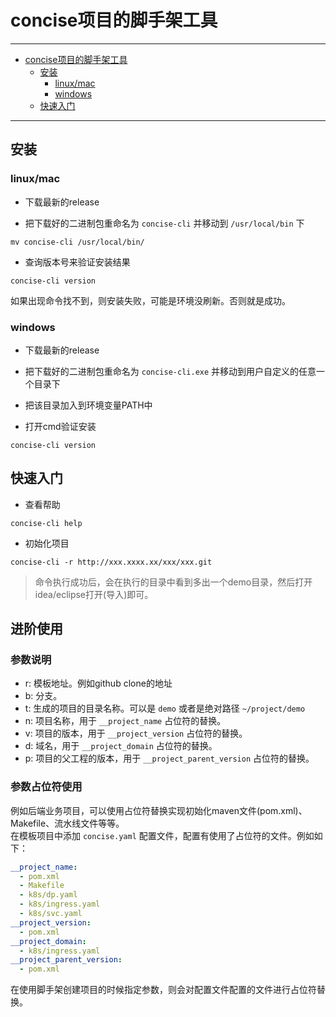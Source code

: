 # concise项目的脚手架工具

---

- [concise项目的脚手架工具](#concise项目的脚手架工具)
    - [安装](##安装)
        - [linux/mac](###linux/mac)
        - [windows](###windows)
    - [快速入门](##快速入门)

---

## 安装

### linux/mac

* 下载最新的release

* 把下载好的二进制包重命名为 `concise-cli` 并移动到 `/usr/local/bin` 下

```shell
mv concise-cli /usr/local/bin/
```

* 查询版本号来验证安装结果

```shell
concise-cli version
```

如果出现命令找不到，则安装失败，可能是环境没刷新。否则就是成功。

### windows

* 下载最新的release

* 把下载好的二进制包重命名为 `concise-cli.exe` 并移动到用户自定义的任意一个目录下

* 把该目录加入到环境变量PATH中

* 打开cmd验证安装

```shell
concise-cli version
```

## 快速入门

* 查看帮助

```shell
concise-cli help
```

* 初始化项目

```shell
concise-cli -r http://xxx.xxxx.xx/xxx/xxx.git
```

> 命令执行成功后，会在执行的目录中看到多出一个demo目录，然后打开idea/eclipse打开(导入)即可。

## 进阶使用

### 参数说明

* r: 模板地址。例如github clone的地址
* b: 分支。
* t: 生成的项目的目录名称。可以是 `demo` 或者是绝对路径 `~/project/demo`
* n: 项目名称，用于 `__project_name` 占位符的替换。
* v: 项目的版本，用于 `__project_version` 占位符的替换。
* d: 域名，用于 `__project_domain` 占位符的替换。
* p: 项目的父工程的版本，用于 `__project_parent_version` 占位符的替换。

### 参数占位符使用

例如后端业务项目，可以使用占位符替换实现初始化maven文件(pom.xml)、Makefile、流水线文件等等。  
在模板项目中添加 `concise.yaml` 配置文件，配置有使用了占位符的文件。例如如下：

```yaml
__project_name:
  - pom.xml
  - Makefile
  - k8s/dp.yaml
  - k8s/ingress.yaml
  - k8s/svc.yaml
__project_version:
  - pom.xml
__project_domain:
  - k8s/ingress.yaml
__project_parent_version:
  - pom.xml
```

在使用脚手架创建项目的时候指定参数，则会对配置文件配置的文件进行占位符替换。







